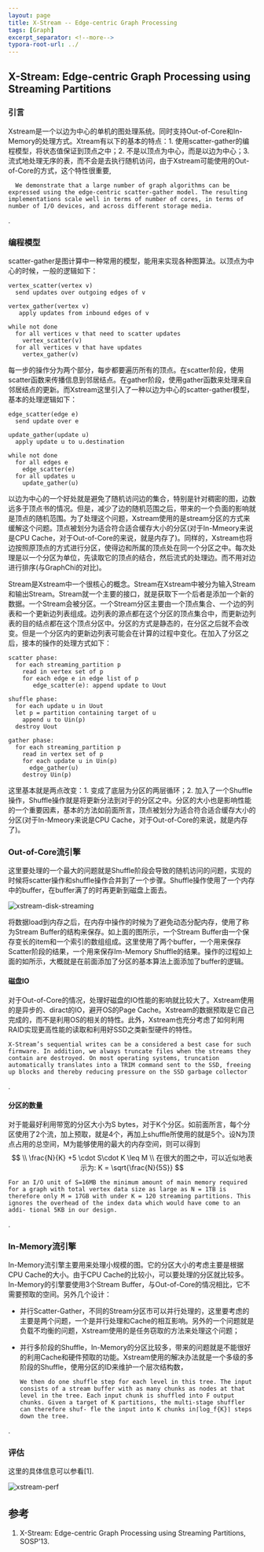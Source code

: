 ```yaml
---
layout: page
title: X-Stream -- Edge-centric Graph Processing
tags: [Graph]
excerpt_separator: <!--more-->
typora-root-url: ../
---
```


## X-Stream: Edge-centric Graph Processing using Streaming Partitions

### 引言

  Xstream是一个以边为中心的单机的图处理系统。同时支持Out-of-Core和In-Memory的处理方式。Xtream有以下的基本的特点：1. 使用scatter-gather的编程模型，将状态值保证到顶点之中；2. 不是以顶点为中心，而是以边为中心；3. 流式地处理无序的表，而不会是去执行随机访问，由于Xstream可能使用的Out-of-Core的方式，这个特性很重要,

```
  We demonstrate that a large number of graph algorithms can be expressed using the edge-centric scatter-gather model. The resulting implementations scale well in terms of number of cores, in terms of number of I/O devices, and across different storage media. 
```

.

### 编程模型

  scatter-gather是图计算中一种常用的模型，能用来实现各种图算法。以顶点为中心的时候，一般的逻辑如下：

```
vertex_scatter(vertex v)
  send updates over outgoing edges of v
  
vertex_gather(vertex v)
   apply updates from inbound edges of v
   
while not done
  for all vertices v that need to scatter updates
    vertex_scatter(v)
  for all vertices v that have updates
    vertex_gather(v)
```

  每一步的操作分为两个部分，每步都要遍历所有的顶点。在scatter阶段，使用scatter函数来传播信息到邻居结点。在gather阶段，使用gather函数来处理来自邻居结点的更新。而Xstream这里引入了一种以边为中心的scatter-gather模型，基本的处理逻辑如下：

```
edge_scatter(edge e)
  send update over e
  
update_gather(update u)
  apply update u to u.destination
  
while not done
  for all edges e
    edge_scatter(e)
  for all updates u
    update_gather(u)
```

  以边为中心的一个好处就是避免了随机访问边的集合，特别是针对稠密的图，边数远多于顶点书的情况。但是，减少了边的随机范围之后，带来的一个负面的影响就是顶点的随机范围。为了处理这个问题，Xstream使用的是stream分区的方式来缓解这个问题。顶点被划分为适合符合适合缓存大小的分区(对于In-Mmeory来说是CPU Cache，对于Out-of-Core的来说，就是内存了)。同样的，Xstream也将边按照原顶点的方式进行分区，使得边和所属的顶点处在同一个分区之中。每次处理是以一个分区为单位，先读取它的顶点的结合，然后流式的处理边。而不用对边进行排序(与GraphChi的对比)。

   Stream是Xstream中一个很核心的概念。Stream在Xstream中被分为输入Stream和输出Stream。Stream就一个主要的接口，就是获取下一个后者是添加一个新的数据。一个Stream会被分区。一个Stream分区主要由一个顶点集合、一个边的列表和一个更新边列表组成。边列表的源点都在这个分区的顶点集合中，而更新边列表的目的结点都在这个顶点分区中。分区的方式是静态的，在分区之后就不会改变。但是一个分区内的更新边列表可能会在计算的过程中变化。在加入了分区之后，接本的操作的处理方式如下：

```
scatter phase:
  for each streaming_partition p
    read in vertex set of p
    for each edge e in edge list of p
       edge_scatter(e): append update to Uout
       
shuffle phase:
  for each update u in Uout
  let p = partition containing target of u
    append u to Uin(p)
  destroy Uout
  
gather phase:
  for each streaming_partition p
    read in vertex set of p
    for each update u in Uin(p)
      edge_gather(u)
    destroy Uin(p)
```

 这里基本就是两点改变：1. 变成了底层为分区的两层循环；2. 加入了一个Shuffle操作，Shuffle操作就是将更新分法到对于的分区之中。分区的大小也是影响性能的一个重要因素，基本的方法如前面所言，顶点被划分为适合符合适合缓存大小的分区(对于In-Mmeory来说是CPU Cache，对于Out-of-Core的来说，就是内存了)。



### Out-of-Core流引擎

   这里要处理的一个最大的问题就是Shuffle阶段会导致的随机访问的问题，实现的时候将scatter操作和shuffle操作合并到了一个步骤。Shuffle操作使用了一个内存中的buffer，在buffer满了的时再更新到磁盘上面去。

![xstream-disk-streaming](/assets/img/xstream-disk-streaming.png)

   将数据load到内存之后，在内存中操作的时候为了避免动态分配内存，使用了称为Stream Buffer的结构来保存。如上面的图所示，一个Stream Buffer由一个保存变长的item和一个索引的数组组成。这里使用了两个buffer，一个用来保存Scatter阶段的结果，一个用来保存Im-Memory Shuffle的结果。操作的过程如上面的如所示，大概就是在前面添加了分区的基本算法上面添加了buffer的逻辑。



#### 磁盘IO

  对于Out-of-Core的情况，处理好磁盘的IO性能的影响就比较大了。Xstream使用的是异步的、diract的IO，避开OS的Page Cache。Xstream的数据预取是它自己完成的，而不是利用OS的相关的特性。此外，Xstream也充分考虑了如何利用RAID实现更高性能的读取和利用好SSD之类新型硬件的特性。

```
X-Stream’s sequential writes can be a considered a best case for such firmware. In addition, we always truncate files when the streams they contain are destroyed. On most operating systems, truncation automatically translates into a TRIM command sent to the SSD, freeing up blocks and thereby reducing pressure on the SSD garbage collector
```

.

#### 分区的数量

   对于能最好利用带宽的分区大小为S bytes，对于K个分区。如前面所言，每个分区使用了2个流，加上预取，就是4个，再加上shuffle所使用的就是5个。设N为顶点占用的总空间，M为能够使用的最大的内存空间，则可以得到
$$
\\ \frac{N}{K} +5 \cdot S\cdot K \leq M \\
在很大的图之中，可以近似地表示为: K = \sqrt{\frac{N}{5S}}
$$

```
For an I/O unit of S=16MB the minimum amount of main memory required for a graph with total vertex data size as large as N = 1TB is therefore only M = 17GB with under K = 120 streaming partitions. This ignores the overhead of the index data which would have come to an addi- tional 5KB in our design.
```

.

### In-Memory流引擎

 In-Memory流引擎主要用来处理小规模的图。它的分区大小的考虑主要是根据CPU Cache的大小。由于CPU Cache的比较小，可以要处理的分区就比较多。In-Memory的引擎要使用3个Stream Buffer，与Out-of-Core的情况相比，它不需要预取的空间。另外几个设计：

* 并行Scatter-Gather，不同的Stream分区市可以并行处理的，这里要考虑的主要是两个问题，一个是并行处理和Cache的相互影响。另外的一个问题就是负载不均衡的问题，Xstream使用的是任务窃取的方法来处理这个问题；

* 并行多阶段的Shuffle，In-Memory的分区比较多，带来的问题就是不能很好的利用Cache和硬件预取的功能。Xstream使用的解决办法就是一个多级的多阶段的Shuffle，使用分区的ID来维护一个层次结构数，

  ```
  We then do one shuffle step for each level in this tree. The input consists of a stream buffer with as many chunks as nodes at that level in the tree. Each input chunk is shuffled into F output chunks. Given a target of K partitions, the multi-stage shuffler can therefore shuf- fle the input into K chunks in⌈log_f{K}⌉ steps down the tree. 
  ```

.

### 评估

 这里的具体信息可以参看[1].

![xstream-perf](/assets/img/xstream-perf.png)

## 参考

1. X-Stream: Edge-centric Graph Processing using Streaming Partitions, SOSP'13.